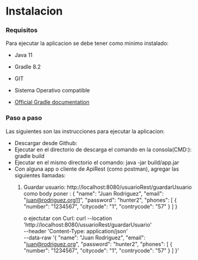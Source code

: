 # Instalacion

### Requisitos
Para ejecutar la aplicacion se debe tener como minimo instalado:
*	Java 11
*	Gradle 8.2
*	GIT
*	Sistema Operativo compatible

* [Official Gradle documentation](https://docs.gradle.org)


### Paso a paso
Las siguientes son las instrucciones para ejecutar la aplicacion:

* Descargar desde Github: 
* Ejecutar en el directorio de descarga el comando en la consola(CMD:): gradle build 
* Ejecutar en el mismo directorio el comando: java -jar build/app.jar
* Con alguna app o cliente de ApiRest (como postman), agregar las siguientes llamadas:
	1. Guardar  usuario: http://localhost:8080/usuarioRest/guardarUsuario
		como body poner :
		{
			"name": "Juan Rodriguez",
			"email": "juan@rodriguez.org11",
			"password": "hunter2",
			"phones": [
				{
				"number": "1234567",
				"citycode": "1",
				"contrycode": "57"
				}
				]
			}
		
		o ejectutar con Curl: curl --location 'http://localhost:8080/usuarioRest/guardarUsuario' \
									--header 'Content-Type: application/json' \
									--data-raw '{
									"name": "Juan Rodriguez",
									"email": "juan@rodriguez.org",
									"password": "hunter2",
									"phones": [
									{
									"number": "1234567",
									"citycode": "1",
									"contrycode": "57"
									}
									]
									}'



